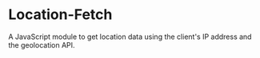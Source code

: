 # Location-Fetch
A JavaScript module to get location data using the client's IP address and the geolocation API.
